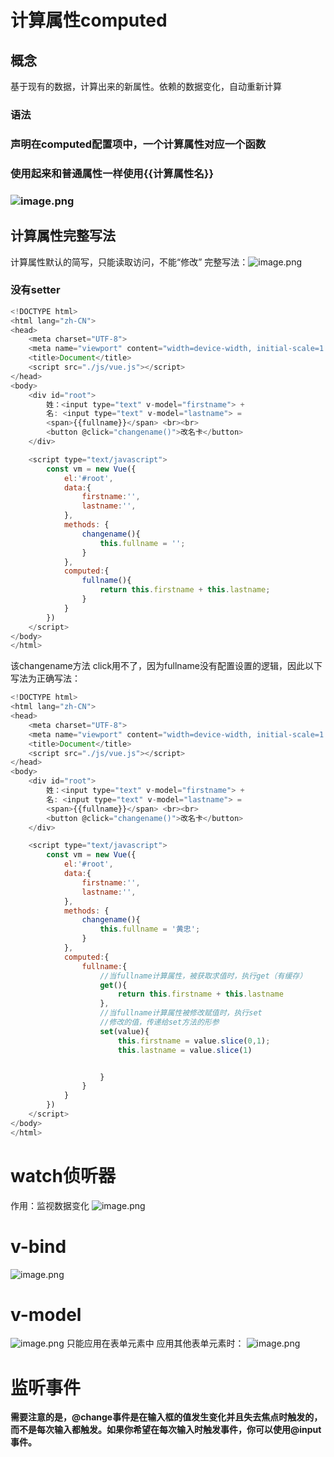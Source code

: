 # 计算属性computed
## 概念
基于现有的数据，计算出来的新属性。依赖的数据变化，自动重新计算
### 语法
### 声明在computed配置项中，一个计算属性对应一个函数
### 使用起来和普通属性一样使用{{计算属性名}}
### ![image.png](https://cdn.nlark.com/yuque/0/2023/png/33778458/1690859072275-464fb9b3-0a62-45c8-b5f7-0e2eb10676a1.png#averageHue=%23363635&clientId=ue739316d-2f9d-4&from=paste&height=211&id=u19195398&originHeight=269&originWidth=665&originalType=binary&ratio=1.274999976158142&rotation=0&showTitle=false&size=94198&status=done&style=none&taskId=u820fd9d4-e39e-4a7d-a4c2-d4f1ed61662&title=&width=521.5686372040512)
## 计算属性完整写法
计算属性默认的简写，只能读取访问，不能“修改”
完整写法：![image.png](https://cdn.nlark.com/yuque/0/2023/png/33778458/1690859263176-85d3b5b9-9c7b-4cba-9c0f-20cd36cbcfaf.png#averageHue=%23504a49&clientId=ue739316d-2f9d-4&from=paste&height=436&id=u269c1029&originHeight=556&originWidth=760&originalType=binary&ratio=1.274999976158142&rotation=0&showTitle=false&size=203172&status=done&style=none&taskId=u6753327e-8a9c-448c-8dd6-b6736e59774&title=&width=596.0784425189157)
### 没有setter
```javascript
<!DOCTYPE html>
<html lang="zh-CN">
<head>
    <meta charset="UTF-8">
    <meta name="viewport" content="width=device-width, initial-scale=1.0">
    <title>Document</title>
    <script src="./js/vue.js"></script>
</head>
<body>
    <div id="root">
        姓：<input type="text" v-model="firstname"> +
        名: <input type="text" v-model="lastname"> =
        <span>{{fullname}}</span> <br><br>
        <button @click="changename()">改名卡</button>
    </div>

    <script type="text/javascript">
        const vm = new Vue({
            el:'#root',
            data:{
                firstname:'',
                lastname:'',
            },
            methods: {
                changename(){
                    this.fullname = '';
                }
            },
            computed:{
                fullname(){
                    return this.firstname + this.lastname;
                }
            }
        })
    </script>
</body>
</html>
```
该changename方法 click用不了，因为fullname没有配置设置的逻辑，因此以下写法为正确写法：
```javascript
<!DOCTYPE html>
<html lang="zh-CN">
<head>
    <meta charset="UTF-8">
    <meta name="viewport" content="width=device-width, initial-scale=1.0">
    <title>Document</title>
    <script src="./js/vue.js"></script>
</head>
<body>
    <div id="root">
        姓：<input type="text" v-model="firstname"> +
        名: <input type="text" v-model="lastname"> =
        <span>{{fullname}}</span> <br><br>
        <button @click="changename()">改名卡</button>
    </div>

    <script type="text/javascript">
        const vm = new Vue({
            el:'#root',
            data:{
                firstname:'',
                lastname:'',
            },
            methods: {
                changename(){
                    this.fullname = '黄忠';
                }
            },
            computed:{
                fullname:{
                    //当fullname计算属性，被获取求值时，执行get（有缓存）
                    get(){
                        return this.firstname + this.lastname
                    },
                    //当fullname计算属性被修改赋值时，执行set
                    //修改的值，传递给set方法的形参
                    set(value){
                        this.firstname = value.slice(0,1);
                        this.lastname = value.slice(1)


                    }
                }
            }
        })
    </script>
</body>
</html>
```

# watch侦听器
作用：监视数据变化
![image.png](https://cdn.nlark.com/yuque/0/2023/png/33778458/1690961392949-178a3c7a-8d3e-4ef4-9ded-725d8539ec4d.png#averageHue=%232c2c2b&clientId=ub037c0ba-cb86-4&from=paste&height=277&id=uf6b36961&originHeight=353&originWidth=716&originalType=binary&ratio=1.274999976158142&rotation=0&showTitle=false&size=163748&status=done&style=none&taskId=u5533c6b3-9777-4dc9-be73-bd6a1087083&title=&width=561.5686379520312)
# v-bind
![image.png](https://cdn.nlark.com/yuque/0/2023/png/33778458/1690968840377-733631dc-fe27-40bd-b537-44bbbbd00628.png#averageHue=%23b8b6b3&clientId=ubee91cdb-6a45-4&from=paste&height=522&id=u1596317c&originHeight=666&originWidth=1589&originalType=binary&ratio=1.274999976158142&rotation=0&showTitle=false&size=385358&status=done&style=none&taskId=ucb477c51-b7f4-489f-a674-d6e38a2e6b3&title=&width=1246.2745331086278)
# v-model
![image.png](https://cdn.nlark.com/yuque/0/2023/png/33778458/1697290586872-36c9f1f4-6302-408b-9728-c23dc694af3e.png#averageHue=%23262a21&clientId=u6778a693-f50b-4&from=paste&height=111&id=u1779dfd9&originHeight=142&originWidth=632&originalType=binary&ratio=1.274999976158142&rotation=0&showTitle=false&size=90426&status=done&style=none&taskId=ua9a29d4c-9795-4093-a938-4b245c9f672&title=&width=495.6862837788878)
只能应用在表单元素中
应用其他表单元素时：
![image.png](https://cdn.nlark.com/yuque/0/2023/png/33778458/1697290889601-01682738-aa79-4003-8f38-e25793cd3b94.png#averageHue=%23f6f3f3&clientId=u6441ad2b-edf3-4&from=paste&height=428&id=u67d201c1&originHeight=546&originWidth=1290&originalType=binary&ratio=1.274999976158142&rotation=0&showTitle=false&size=201294&status=done&style=none&taskId=u5a56ceac-5ad2-4b22-b656-7233cb50705&title=&width=1011.7647248018437)
# 监听事件
**需要注意的是，@change事件是在输入框的值发生变化并且失去焦点时触发的，而不是每次输入都触发。如果你希望在每次输入时触发事件，你可以使用@input事件。**
